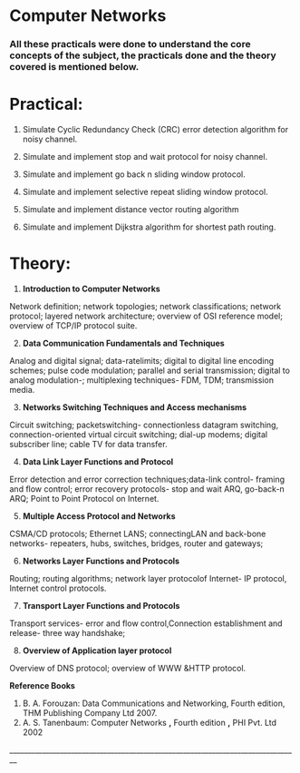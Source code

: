 # Computer Networks
### All these practicals were done to understand the core concepts of the subject, the practicals done and the theory covered is mentioned below.   

# Practical: 

1. Simulate Cyclic Redundancy Check (CRC) error detection algorithm for noisy channel.

1. Simulate and implement stop and wait protocol for noisy channel.

1. Simulate and implement go back n sliding window protocol.

1. Simulate and implement selective repeat sliding window protocol.

1. Simulate and implement distance vector routing algorithm

1. Simulate and implement Dijkstra algorithm for shortest path routing.



# Theory: 

1. **Introduction to Computer Networks** 

Network definition; network topologies; network classifications; network protocol; layered network architecture; overview of OSI reference model; overview of TCP/IP protocol suite.

2. **Data Communication Fundamentals and Techniques** 

Analog and digital signal; data-ratelimits; digital to digital line encoding schemes; pulse code modulation; parallel and serial transmission; digital to analog modulation-; multiplexing techniques- FDM, TDM; transmission media.

3. **Networks Switching Techniques and Access mechanisms** 

Circuit switching; packetswitching- connectionless datagram switching, connection-oriented virtual circuit switching; dial-up modems; digital subscriber line; cable TV for data transfer.

4. **Data Link Layer Functions and Protocol** 

Error detection and error correction techniques;data-link control- framing and flow control; error recovery protocols- stop and wait ARQ, go-back-n ARQ; Point to Point Protocol on Internet.

5. **Multiple Access Protocol and Networks** 

CSMA/CD protocols; Ethernet LANS; connectingLAN and back-bone networks- repeaters, hubs, switches, bridges, router and gateways;

6. **Networks Layer Functions and Protocols** 

Routing; routing algorithms; network layer protocolof Internet- IP protocol, Internet control protocols.

7. **Transport Layer Functions and Protocols** 

Transport services- error and flow control,Connection establishment and release- three way handshake;

8. **Overview of Application layer protocol** 

Overview of DNS protocol; overview of WWW &HTTP protocol.

**Reference Books**

1. B. A. Forouzan: Data Communications and Networking, Fourth edition, THM Publishing Company Ltd 2007.
2. A. S. Tanenbaum: Computer Networks **,** Fourth edition **,** PHI Pvt. Ltd 2002


\_\_\_\_\_\_\_\_\_\_\_\_\_\_\_\_\_\_\_\_\_\_\_\_\_\_\_\_\_\_\_\_\_\_\_\_\_\_\_\_\_\_\_\_\_\_\_\_\_\_\_\_\_\_\_\_\_\_\_\_\_\_\_\_\_\_\_\_\_\_\_\_\_\_\_\_\_\_\_\_

